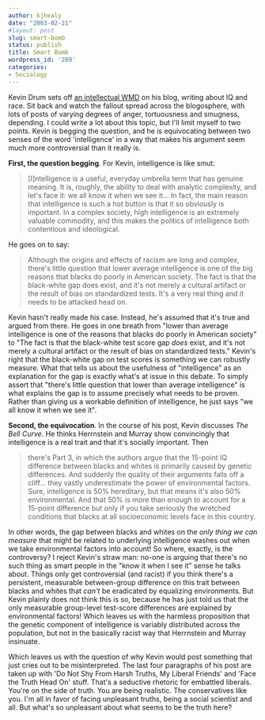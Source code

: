 ```yaml
---
author: kjhealy
date: "2003-02-21"
#layout: post
slug: smart-bomb
status: publish
title: Smart Bomb
wordpress_id: '289'
categories:
- Sociology
---
```


Kevin Drum sets off [an intellectual WMD](http://calpundit.blogspot.com/2003_02_16_calpundit_archive.html#89526323 "CalPundit") on his blog, writing about IQ and race. Sit back and watch the fallout spread across the blogosphere, with lots of posts of varying degrees of anger, tortuousness and smugness, depending. I could write a lot about this topic, but I'll limit myself to two points. Kevin is begging the question, and he is equivocating between two senses of the word 'intelligence' in a way that makes his argument seem much more controversial than it really is.

**First, the question begging**. For Kevin, intelligence is like smut:

> [I]ntelligence is a useful, everyday umbrella term that has genuine meaning. It is, roughly, the ability to deal with analytic complexity, and let's face it: we all know it when we see it… In fact, the main reason that intelligence is such a hot button is that it so obviously is important. In a complex society, high intelligence is an extremely valuable commodity, and this makes the politics of intelligence both contentious and ideological.

He goes on to say:

> Although the origins and effects of racism are long and complex, there's little question that lower average intelligence is one of the big reasons that blacks do poorly in American society. The fact is that the black-white gap does exist, and it's not merely a cultural artifact or the result of bias on standardized tests. It's a very real thing and it needs to be attacked head on.

Kevin hasn't really made his case. Instead, he's assumed that it's true and argued from there. He goes in one breath from "lower than average intelligence is one of the reasons that blacks do poorly in American society" to "The fact is that the black-white test score gap *does* exist, and it's not merely a cultural artifact or the result of bias on standardized tests." Kevin's right that the black-white gap on test scores is something we can robustly measure. What that tells us about the usefulness of "intelligence" as an explanation for the gap is exactly what's at issue in this debate. To simply assert that "there's little question that lower than average intelligence" is what explains the gap is to assume precisely what needs to be proven. Rather than giving us a workable definition of intelligence, he just says "we all know it when we see it".

**Second, the equivocation**. In the course of his post, Kevin discusses *The Bell Curve*. He thinks Herrnstein and Murray show convincingly that intelligence is a real trait and that it's socially important. Then

> there's Part 3, in which the authors argue that the 15-point IQ difference between blacks and whites is primarily caused by genetic differences. And suddenly the quality of their arguments falls off a cliff… they vastly underestimate the power of environmental factors. Sure, intelligence is 50% hereditary, but that means it's also 50% environmental. And that 50% is more than enough to account for a 15-point difference but only if you take seriously the wretched conditions that blacks at all socioeconomic levels face in this country.

In other words, the gap between blacks and whites on the *only thing we can measure* that might be related to underlying intelligence washes out when we take environmental factors into account! So where, exactly, is the controversy? I reject Kevin's straw man: no-one is arguing that there's no such thing as smart people in the "know it when I see it" sense he talks about. Things only get controversial (and racist) if you think there's a persistent, measurable between-group difference on this trait between blacks and whites that *can't* be eradicated by equalizing environments. But Kevin plainly does not think this is so, because he has just told us that the only measurable group-level test-score differences are explained by environmental factors! Which leaves us with the harmless proposition that the genetic component of intelligence is variably distributed across the population, but not in the basically racist way that Herrnstein and Murray insinuate.

Which leaves us with the question of why Kevin would post something that just cries out to be misinterpreted. The last four paragraphs of his post are taken up with 'Do Not Shy From Harsh Truths, My Liberal Friends' and 'Face the Truth Head On' stuff. That's a seductive rhetoric for embattled liberals. You're on the side of truth. You are being realistic. The conservatives like you. I'm all in favor of facing unpleasant truths, being a social scientist and all. But what's so unpleasant about what seems to be the truth here?
